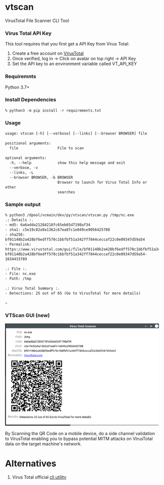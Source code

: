# vtscan
VirusTotal File Scanner CLI Tool

### Virus Total API Key
This tool requires that you first get a API Key from Virus Total:
1. Create a free account on [VirusTotal](https://www.virustotal.com/gui/join-us)
2. Once verified, log in -> Click on avatar on top right -> API Key
3. Set the API key to an environment variable called VT_API_KEY

### Requiremnts
Python 3.7+

### Install Dependencies
````
% python3 -m pip install -r requirements.txt
````
### Usage
````
usage: vtscan [-h] [--verbose] [--links] [--browser BROWSER] file

positional arguments:
  file                  File to scan

optional arguments:
  -h, --help            show this help message and exit
  --verbose, -v
  --links, -L
  --browser BROWSER, -b BROWSER
                        Browser to launch for Virus Total Info or other
                        searches
  ````

### Sample output
````
% python3 /dpool/vcmain/dev/py/vtscan/vtscan.py /tmp/nc.exe
.: Details :.
- md5: 6a6adda21284218fc65eb65d7198af34
- sha1: c5e19c02a9a1362c67ea87c1e049ce9056425788
- sha256: bf01148b2a428bf6edff570c1bbfbf51a342ff7844ceccaf22c0e09347d59a54
- Permalink: https://www.virustotal.com/gui/file/bf01148b2a428bf6edff570c1bbfbf51a342ff7844ceccaf22c0e09347d59a54/detection/f-bf01148b2a428bf6edff570c1bbfbf51a342ff7844ceccaf22c0e09347d59a54-1634433789

.: File :.
- File: nc.exe
- Path: /tmp

.: Virus Total Summary :.
- Detections: 25 out of 65 (Go to VirusTotal for more details)

~
````

### VTScan GUI (new)
![VTScan GUI](https://raw.githubusercontent.com/JavaScriptDude/vtscan/master/VTScan_GUI.png)

By Scanning the QR Code on a mobile device, do a side channel validation to VirusTotal enabling you to bypass potential MITM attacks on VirusTotal data on the target machine's network.


# Alternatives
1. Virus Total official [cli utility](https://github.com/VirusTotal/vt-cli)
